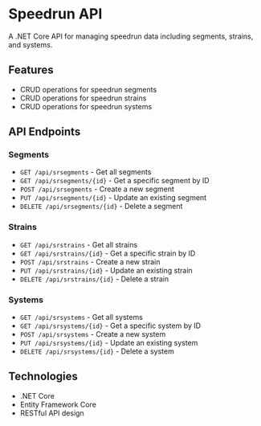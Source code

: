 # Speedrun API

A .NET Core API for managing speedrun data including segments, strains, and systems.

## Features
- CRUD operations for speedrun segments
- CRUD operations for speedrun strains
- CRUD operations for speedrun systems

## API Endpoints

### Segments
- `GET /api/srsegments` - Get all segments
- `GET /api/srsegments/{id}` - Get a specific segment by ID
- `POST /api/srsegments` - Create a new segment
- `PUT /api/srsegments/{id}` - Update an existing segment
- `DELETE /api/srsegments/{id}` - Delete a segment

### Strains
- `GET /api/srstrains` - Get all strains
- `GET /api/srstrains/{id}` - Get a specific strain by ID
- `POST /api/srstrains` - Create a new strain
- `PUT /api/srstrains/{id}` - Update an existing strain
- `DELETE /api/srstrains/{id}` - Delete a strain

### Systems
- `GET /api/srsystems` - Get all systems
- `GET /api/srsystems/{id}` - Get a specific system by ID
- `POST /api/srsystems` - Create a new system
- `PUT /api/srsystems/{id}` - Update an existing system
- `DELETE /api/srsystems/{id}` - Delete a system

## Technologies
- .NET Core
- Entity Framework Core
- RESTful API design